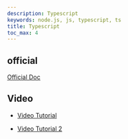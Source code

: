 ```yaml
---
description: Typescript
keywords: node.js, js, typescript, ts
title: Typescript
toc_max: 4
---
```

## official

<a href="https://www.typescriptlang.org/docs/handbook/classes.html" target="_blank">Official Doc</a>

## Video

* <a href="https://www.youtube.com/playlist?list=PLzvRQMJ9HDiQyjtcrtvDkeQMJIrv5ABbm" target="_blank">Video Tutorial</a>

* <a href="https://www.youtube.com/playlist?list=PL6tu16kXT9Pp6XV3L3lrWideBW6Mcwaa5" target="_blank">Video Tutorial 2</a>
